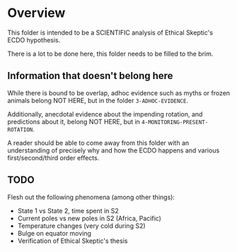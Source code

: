 # Overview

This folder is intended to be a SCIENTIFIC analysis of Ethical Skeptic's ECDO hypothesis.

There is a lot to be done here, this folder needs to be filled to the brim.

## Information that doesn't belong here

While there is bound to be overlap, adhoc evidence such as myths or frozen animals belong NOT HERE, but in the folder `3-ADHOC-EVIDENCE`.

Additionally, anecdotal evidence about the impending rotation, and predictions about it, belong NOT HERE, but in `4-MONITORING-PRESENT-ROTATION`.

A reader should be able to come away from this folder with an understanding of precisely why and how the ECDO happens and various first/second/third order effects.

## TODO

Flesh out the following phenomena (among other things):
- State 1 vs State 2, time spent in S2
- Current poles vs new poles in S2 (Africa, Pacific)
- Temperature changes (very cold during S2)
- Bulge on equator moving
- Verification of Ethical Skeptic's thesis
